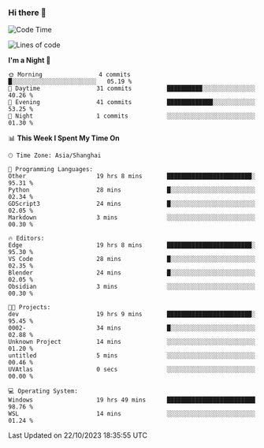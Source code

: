 ### Hi there 👋

<!--
**GwenKaplan/GwenKaplan** is a ✨ _special_ ✨ repository because its `README.md` (this file) appears on your GitHub profile.

Here are some ideas to get you started:

- 🔭 I’m currently working on ...
- 🌱 I’m currently learning ...
- 👯 I’m looking to collaborate on ...
- 🤔 I’m looking for help with ...
- 💬 Ask me about ...
- 📫 How to reach me: ...
- 😄 Pronouns: ...
- ⚡ Fun fact: ...
-->

<!--START_SECTION:waka-->
![Code Time](http://img.shields.io/badge/Code%20Time-702%20hrs%207%20mins-blue)

![Lines of code](https://img.shields.io/badge/From%20Hello%20World%20I%27ve%20Written-113.1%20thousand%20lines%20of%20code-blue)

**I'm a Night 🦉** 

```text
🌞 Morning                4 commits           █░░░░░░░░░░░░░░░░░░░░░░░░   05.19 % 
🌆 Daytime                31 commits          ██████████░░░░░░░░░░░░░░░   40.26 % 
🌃 Evening                41 commits          █████████████░░░░░░░░░░░░   53.25 % 
🌙 Night                  1 commits           ░░░░░░░░░░░░░░░░░░░░░░░░░   01.30 % 
```


📊 **This Week I Spent My Time On** 

```text
🕑︎ Time Zone: Asia/Shanghai

💬 Programming Languages: 
Other                    19 hrs 8 mins       ████████████████████████░   95.31 % 
Python                   28 mins             █░░░░░░░░░░░░░░░░░░░░░░░░   02.34 % 
GDScript3                24 mins             █░░░░░░░░░░░░░░░░░░░░░░░░   02.05 % 
Markdown                 3 mins              ░░░░░░░░░░░░░░░░░░░░░░░░░   00.30 % 

🔥 Editors: 
Edge                     19 hrs 8 mins       ████████████████████████░   95.30 % 
VS Code                  28 mins             █░░░░░░░░░░░░░░░░░░░░░░░░   02.35 % 
Blender                  24 mins             █░░░░░░░░░░░░░░░░░░░░░░░░   02.05 % 
Obsidian                 3 mins              ░░░░░░░░░░░░░░░░░░░░░░░░░   00.30 % 

🐱‍💻 Projects: 
dev                      19 hrs 9 mins       ████████████████████████░   95.45 % 
0002-                    34 mins             █░░░░░░░░░░░░░░░░░░░░░░░░   02.88 % 
Unknown Project          14 mins             ░░░░░░░░░░░░░░░░░░░░░░░░░   01.20 % 
untitled                 5 mins              ░░░░░░░░░░░░░░░░░░░░░░░░░   00.46 % 
UVAtlas                  0 secs              ░░░░░░░░░░░░░░░░░░░░░░░░░   00.00 % 

💻 Operating System: 
Windows                  19 hrs 49 mins      █████████████████████████   98.76 % 
WSL                      14 mins             ░░░░░░░░░░░░░░░░░░░░░░░░░   01.24 % 
```


 Last Updated on 22/10/2023 18:35:55 UTC
<!--END_SECTION:waka-->
